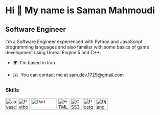 Hi 👋 My name is Saman Mahmoudi
==============================

Software Engineer
--------------------

I'm a Software Engineer experienced with Python and JavaScript programming languages and also familiar with some basics of game development using Unreal Engine 5 and C++.

* 🌍  I'm based in Iran
<!-- * 🖥️  See my portfolio at [sam.dev.1729](http://shywn-mrk.github.io/) -->
* ✉️  You can contact me at [sam.dev.1729@gmail.com](mailto:sam.dev.1729@gmail.com)
<!-- * 🚀  I'm currently working on [Remino](https://remino.io/) -->
<!-- * 🧠  I'm learning Unreal Engine 5 and trying to be a better Software Engineer
* 🤝  I'm open to collaborating on Open Source Projects
* ⚡  I'm Batman -->

### Skills

<p align="left">
  
<a href="https://developer.mozilla.org/en-US/docs/Web/JavaScript" target="_blank" rel="noreferrer"><img src="https://raw.githubusercontent.com/danielcranney/readme-generator/main/public/icons/skills/javascript-colored.svg" width="36" height="36" alt="Javascript" /></a>
<a href="https://www.python.org/" target="_blank" rel="noreferrer"><img src="https://raw.githubusercontent.com/danielcranney/readme-generator/main/public/icons/skills/python-colored.svg" width="36" height="36" alt="Python" /></a>
<a href="https://dart.dev/" title="Dart" target="_blank" rel="noreferrer"><img src="https://dart.dev/assets/img/shared/dart/logo+text/horizontal/white.svg" width="80" height="36" alt="Dart"></a>
<a href="https://flutter.dev/" target="_blank" rel="noreferrer"> <img src="https://storage.googleapis.com/cms-storage-bucket/1870bdaf4a9523a10d5b.svg" width="80" height="36" alt="Flutter" x-show="darkMode" style="display: none;"></a>
<a href="https://developer.mozilla.org/en-US/docs/Glossary/HTML5" target="_blank" rel="noreferrer"><img src="https://raw.githubusercontent.com/danielcranney/readme-generator/main/public/icons/skills/html5-colored.svg" width="36" height="36" alt="HTML5" /></a>
<a href="https://www.w3.org/TR/CSS/#css" target="_blank" rel="noreferrer"><img src="https://raw.githubusercontent.com/danielcranney/readme-generator/main/public/icons/skills/css3-colored.svg" width="36" height="36" alt="CSS3" /></a>
<a href="https://www.postgresql.org/" target="_blank" rel="noreferrer"><img src="https://raw.githubusercontent.com/danielcranney/readme-generator/main/public/icons/skills/postgresql-colored.svg" width="36" height="36" alt="PostgreSQL" /></a>
<a href="https://www.djangoproject.com/" target="_blank" rel="noreferrer"><img src="https://raw.githubusercontent.com/danielcranney/readme-generator/main/public/icons/skills/django-colored.svg" width="36" height="36" alt="Django" /></a>
</p>


<!-- ### Socials

<p align="left"> <a href="https://www.github.com/shywn-mrk" target="_blank" rel="noreferrer"><img src="https://raw.githubusercontent.com/danielcranney/readme-generator/main/public/icons/socials/github.svg" width="32" height="32" /></a> <a href="https://www.linkedin.com/in/shayan-karimi-nafchi" target="_blank" rel="noreferrer"><img src="https://raw.githubusercontent.com/danielcranney/readme-generator/main/public/icons/socials/linkedin.svg" width="32" height="32" /></a> <a href="http://www.medium.com/@shayankarimi" target="_blank" rel="noreferrer"><img src="https://raw.githubusercontent.com/danielcranney/readme-generator/main/public/icons/socials/medium.svg" width="32" height="32" /></a> <a href="https://www.stackoverflow.com/users/12284866/shayan" target="_blank" rel="noreferrer"><img src="https://raw.githubusercontent.com/danielcranney/readme-generator/main/public/icons/socials/stackoverflow.svg" width="32" height="32" /></a> <a href="https://www.twitter.com/shwyn_mrk" target="_blank" rel="noreferrer"><img src="https://raw.githubusercontent.com/danielcranney/readme-generator/main/public/icons/socials/twitter.svg" width="32" height="32" /></a></p>

### Badges

<b>My GitHub Stats</b>

<a href="http://www.github.com/shywn-mrk"><img src="https://github-readme-stats.vercel.app/api?username=shywn-mrk&show_icons=true&hide=&count_private=true&title_color=0891b2&text_color=ffffff&icon_color=0891b2&bg_color=1c1917&hide_border=true&show_icons=true" alt="shywn-mrk's GitHub stats" /></a>

<a href="http://www.github.com/shywn-mrk"><img src="https://github-readme-streak-stats.herokuapp.com/?user=shywn-mrk&stroke=ffffff&background=1c1917&ring=0891b2&fire=0891b2&currStreakNum=ffffff&currStreakLabel=0891b2&sideNums=ffffff&sideLabels=ffffff&dates=ffffff&hide_border=true" /></a>

<a href="https://github.com/shywn-mrk" align="left"><img src="https://github-readme-stats.vercel.app/api/top-langs/?username=shywn-mrk&langs_count=10&title_color=0891b2&text_color=ffffff&icon_color=0891b2&bg_color=1c1917&hide_border=true&locale=en&custom_title=Top%20%Languages" alt="Top Languages" /></a> -->
